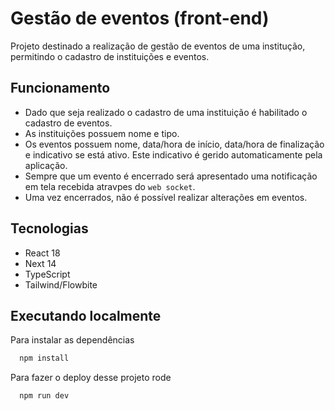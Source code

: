 
# Gestão de eventos (front-end)

Projeto destinado a realização de gestão de eventos de uma institução, permitindo o cadastro de instituições e eventos.

## Funcionamento
- Dado que seja realizado o cadastro de uma instituição é habilitado o cadastro de eventos.
- As instituições possuem nome e tipo.
- Os eventos possuem nome, data/hora de início, data/hora de finalização e indicativo se está ativo. Este indicativo é gerido automaticamente pela aplicação.
- Sempre que um evento é encerrado será apresentado uma notificação em tela recebida atravpes do `web socket`.
- Uma vez encerrados, não é possível realizar alterações em eventos.


## Tecnologias

- React 18
- Next 14
- TypeScript
- Tailwind/Flowbite
## Executando localmente

Para instalar as dependências
```bash
  npm install
```


Para fazer o deploy desse projeto rode

```bash
  npm run dev
```

